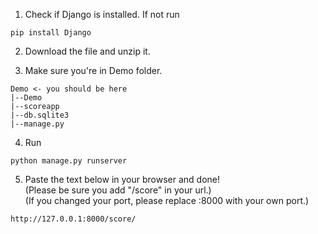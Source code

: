 1. Check if Django is installed. If not run
```
pip install Django
```

2. Download the file and unzip it.

3. Make sure you're in Demo folder.
```
Demo <- you should be here
|--Demo
|--scoreapp
|--db.sqlite3
|--manage.py
```

4. Run
```
python manage.py runserver
```

5. Paste the text below in your browser and done!  
   (Please be sure you add "/score" in your url.)  
   (If you changed your port, please replace :8000 with your own port.)
```
http://127.0.0.1:8000/score/
```
